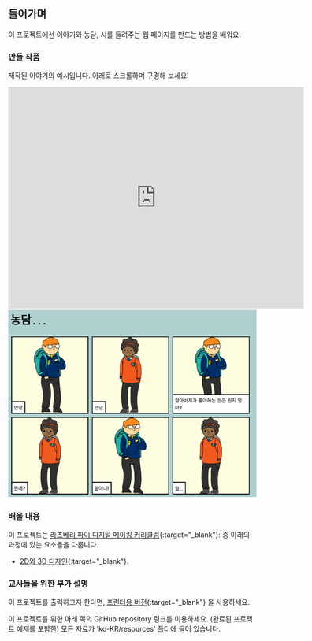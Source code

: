 ## 들어가며

이 프로젝트에선 이야기와 농담, 시를 들려주는 웹 페이지를 만드는 방법을 배워요.

### 만들 작품

제작된 이야기의 예시입니다. 아래로 스크롤하며 구경해 보세요!

<div class="trinket">
  <iframe src="https://trinket.io/embed/html/9761157c3c?outputOnly=true&start=result" width="600" height="450" frameborder="0" marginwidth="0" marginheight="0" allowfullscreen>
  </iframe>
  <img src="images/story-final.png">
</div>

### 배울 내용

이 프로젝트는 [라즈베리 파이 디지털 메이킹 커리큘럼](https://rpf.io/curriculum){:target="_blank"}: 중 아래의 과정에 있는 요소들을 다룹니다.

+ [2D와 3D 디자인](https://www.raspberrypi.org/curriculum/design/creator){:target="_blank"}.

### 교사들을 위한 부가 설명

이 프로젝트를 출력하고자 한다면, [프린터용 버전](https://projects.raspberrypi.org/ko-KR/projects/tell-a-story/print){:target="_blank"} 을 사용하세요.

이 프로젝트를 위한 아래 쪽의 GitHub repository 링크를 이용하세요. (완료된 프로젝트 예제를 포함한) 모든 자료가 'ko-KR/resources' 폴더에 들어 있습니다.